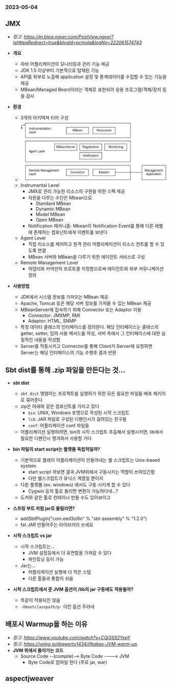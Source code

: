 ### 2023-05-04

## JMX
- *참고: https://m.blog.naver.com/PostView.naver?isHttpsRedirect=true&blogId=pcmola&logNo=222061574743*
- **개요**
  - 자바 어플리케이션의 모니터링과 관리 기능 제공
  - JDK 1.5 이상부터 기본적으로 탑재된 기능
  - API를 외부로 노출해 application 설정 및 통계데이터를 수집할 수 있는 기능을 제공
  - MBean(Managed Bean)이라는 객체로 표현되어 응용 프로그램/객체/장치 등을 감사

- **환경**
  - 3개의 아키텍쳐 티어 구성
  - ![](../images/2023-05-04-jmx.png)
  - Instrumental Level
    - JMX로 관리 가능한 리소스의 구현을 위한 스펙 제공
    - 자원을 다루는 수단은 Mbean으로
      - Standard MBean
      - Dynamic MBean
      - Model MBean
      - Open MBean 
    - Notification 메커니즘: Mbean이 Notification Event를 통해 다른 레벨에 존재하는 컴포넌트에게 이벤트를 보낸다
  - Agent Level
    - 직접 리소스를 제어하고 원격 관리 어플리케이션이 리소스 컨트롤 할 수 있도록 연결
    - MBean 서버와 MBean을 다루기 위한 에이전트 서비스로 구성
  - Remote Management Level
    - 어댑터와 커넥션의 프로토콜 지정함으로써 에이전트와 외부 커뮤니케이션 정의

- **사용방법**
  - JDK에서 시스템 정보를 가져오는 MBean 제공
  - Apache, Tomcat 등은 해당 서버 정보를 가져올 수 있는 MBean 제공
  - MBeanServer에 접속하기 위해 Connector 또는 Adaptor 이용
    - Connector: JMXMP, RMI
    - Adaptor: HTML, SNMP
  - 특정 데이터 클래스의 인터페이스를 정의한다. 해당 인터페이스는 클래스의 getter, setter, 임의 사용 메서드를 작성, 서버 측에서 그 인터페이스에 대한 실질적인 내용을 작성함
  - Server를 작동시키고 Connector를 통해 Client가 Server에 요청하면 Server는 해당 인터페이스의 기능 수행후 결과 반환

## Sbt dist를 통해 .zip 파일을 만든다는 것...
- **sbt dist**
  - `sbt dist` 명령어는 프로젝트를 실행하기 위한 모든 필요한 파일들 배포 패키지로 묶어준다
  - zip은 아래와 같은 컴포넌트를 가지고 있다
    - `bin`: UNIX, Windows 포맷으로 작성된 시작 스크립트
    - `lib`: JAR 파일로 구성된 디펜던시가 걸려있는 친구들
    - `conf`: 어플리케이션 conf 파일들
  - 어플리케이션 실행하려면, bin의 시작 스크립트 추출해서 실행시키면, lib에서 필요한 디펜던시 땡겨와서 사용할 거다

- **bin 파일의 start script는 플랫폼 독립적일까?**
  - 기본적으로 플레이 어플리케이션이 만들어내는 쉘 스크립트는 Unix-based system. 
    - start script 까보면 결국 JVM위에서 구동시키는 역할이 쓰여있긴함
    - 다만 쉘스크립트가 유닉스 계열일 뿐이지
  - 다른 플랫폼 (ex. windows) 에서도 구동 시키게 할 수 있다
    - Cygwin 등의 툴로 돌리면 변환이 가능하다네...?
  - 도커와 같은 툴로 컨테이너 만들 수도 있어보이고

- **스프링 부트 처럼 jar로 돌릴라면?**
  - addSbtPlugin("com.eed3si9n" % "sbt-assembly" % "1.2.0")
  - fat JAR 만들어주는 라이브러리 쓰세요

- **시작 스크립트 vs jar**
  - 시작 스크립트는...
    - JVM 설정등에서 더 유연함을 가져갈 수 있다
    - 파인튜닝 등이 가능
  - Jar는...
    - 어플리케이션 실행에 더 적은 스텝
    - 다른 툴들과 통합이 쉬움

- **시작 스크립트에서 준 JVM 옵션이 /lib의 jar 구동에도 적용될까?**
  - 똑같이 적용되진 않음
  - `-Xbootclasspath/p:` 이런 옵션 주라네

## 배포시 Warmup을 하는 이유
- *참고: https://www.youtube.com/watch?v=CQi3SS2YspY*
- *참고: https://velog.io/@qwerty1434/ifkakao-JVM-warm-up*
- **JVM 위에서 돌아가는 코드**
  - Source Code --(compile)--> Byte Code ----> JVM
    - Byte Code로 컴파일 한다 (주로 jar, war)

## aspectjweaver